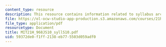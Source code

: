 ```yaml
---
content_type: resource
description: This resource contains information related to syllabus archive for 2010.
file: https://ol-ocw-studio-app-production.s3.amazonaws.com/courses/21h-968j-nature-environment-and-empire-spring-2010/59372de0f1ff2138eb775503d059adf0_MIT21H_968JS10_syllS10.pdf
file_type: application/pdf
resourcetype: Document
title: MIT21H_968JS10_syllS10.pdf
uid: 59372de0-f1ff-2138-eb77-5503d059adf0
---
```

